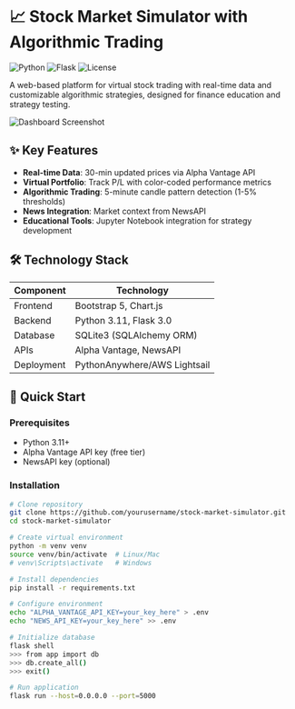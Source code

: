 # 📈 Stock Market Simulator with Algorithmic Trading

![Python](https://img.shields.io/badge/python-3.11%2B-blue)
![Flask](https://img.shields.io/badge/flask-3.0.0-red)
![License](https://img.shields.io/badge/license-MIT-green)

A web-based platform for virtual stock trading with real-time data and customizable algorithmic strategies, designed for finance education and strategy testing.

![Dashboard Screenshot](https://i.imgur.com/placeholder-dashboard.png)

## ✨ Key Features

- **Real-time Data**: 30-min updated prices via Alpha Vantage API
- **Virtual Portfolio**: Track P/L with color-coded performance metrics
- **Algorithmic Trading**: 5-minute candle pattern detection (1-5% thresholds)
- **News Integration**: Market context from NewsAPI
- **Educational Tools**: Jupyter Notebook integration for strategy development

## 🛠️ Technology Stack

| Component       | Technology |
|----------------|------------|
| Frontend       | Bootstrap 5, Chart.js |
| Backend        | Python 3.11, Flask 3.0 |
| Database       | SQLite3 (SQLAlchemy ORM) |
| APIs           | Alpha Vantage, NewsAPI |
| Deployment     | PythonAnywhere/AWS Lightsail |

## 🚀 Quick Start

### Prerequisites
- Python 3.11+
- Alpha Vantage API key (free tier)
- NewsAPI key (optional)

### Installation
```bash
# Clone repository
git clone https://github.com/yourusername/stock-market-simulator.git
cd stock-market-simulator

# Create virtual environment
python -m venv venv
source venv/bin/activate  # Linux/Mac
# venv\Scripts\activate   # Windows

# Install dependencies
pip install -r requirements.txt

# Configure environment
echo "ALPHA_VANTAGE_API_KEY=your_key_here" > .env
echo "NEWS_API_KEY=your_key_here" >> .env

# Initialize database
flask shell
>>> from app import db
>>> db.create_all()
>>> exit()

# Run application
flask run --host=0.0.0.0 --port=5000
